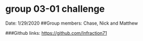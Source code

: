# group 03-01 challenge 
Date: 1/29/2020
##Group members: Chase, Nick and Matthew

###Github links:
https://github.com/Infraction71

